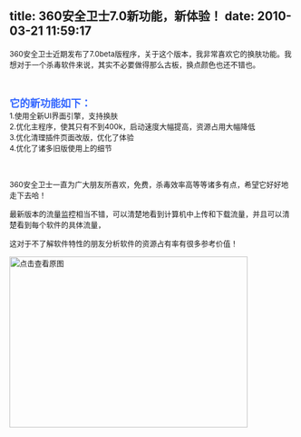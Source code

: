 title: 360安全卫士7.0新功能，新体验！
date: 2010-03-21 11:59:17
---

<p>
	<font size="2">360安全卫士近期发布了7.0beta版程序，关于这个版本，我非常喜欢它的换肤功能。我想对于一个杀毒软件来说，其实不必要做得那么古板，换点颜色也还不错也。</font></p>
<p>
	&nbsp;</p>
<p>
	<font size="4"><font color="#3366ff"><strong>它的新功能如下：</strong></font><br />
	</font><font size="2">1.使用全新UI界面引擎，支持换肤<br />
	2.优化主程序，使其只有不到400k，启动速度大幅提高，资源占用大幅降低<br />
	3.优化清理插件页面改版，优化了体验<br />
	4.优化了诸多旧版使用上的细节</font></p>
<p>
	&nbsp;</p>
<p>
	<font size="2">360安全卫士一直为广大朋友所喜欢，免费，杀毒效率高等等诸多有点，希望它好好地走下去哈！</font></p>
<p>
	<font size="2">最新版本的流量监控相当不错，可以清楚地看到计算机中上传和下载流量，并且可以清楚看到每个软件的具体流量，</font></p>
<p>
	<font size="2">这对于不了解软件特性的朋友分析软件的资源占有率有很多参考价值！</font></p>
<p>
	<font size="2"><a href="width/upload/201003/813cf8379830c1c906981b6725dffefe-20100320230107.png" id="file:" target="_blank"><img border="0" height="301" src="width/upload/201003/813cf8379830c1c906981b6725dffefe-20100320230107.png" title="点击查看原图" width="420" /></a></font></p>